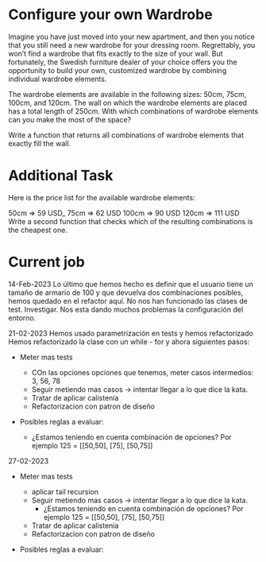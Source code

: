 # Configure your own Wardrobe

Imagine you have just moved into your new apartment, and then you notice that you still need a new wardrobe for your
dressing room. Regrettably, you won’t find a wardrobe that fits exactly to the size of your wall. But fortunately, the
Swedish furniture dealer of your choice offers you the opportunity to build your own, customized wardrobe by combining
individual wardrobe elements.

The wardrobe elements are available in the following sizes: 50cm, 75cm, 100cm, and 120cm. The wall on which the wardrobe
elements are placed has a total length of 250cm. With which combinations of wardrobe elements can you make the most of
the space?

Write a function that returns all combinations of wardrobe elements that exactly fill the wall.

# Additional Task

Here is the price list for the available wardrobe elements:

50cm => 59 USD_
75cm => 62 USD
100cm => 90 USD
120cm => 111 USD
Write a second function that checks which of the resulting combinations is the cheapest one.

# Current job
14-Feb-2023
Lo último que hemos hecho es definir que el usuario tiene un tamaño de armario de 100 y que devuelva dos combinaciones posibles, hemos quedado en el refactor aquí.
No nos han funcionado las clases de test. Investigar.
Nos esta dando muchos problemas la configuración del entorno.

21-02-2023
Hemos usado parametrización en tests y hemos refactorizado
Hemos refactorizado la clase con un while - for y ahora siguientes pasos:
- Meter mas tests 
  - COn las opciones opciones que tenemos, meter casos intermedios: 3, 56, 78
  - Seguir metiendo mas casos -> intentar llegar a lo que dice la kata.
  - Tratar de aplicar calistenia
  - Refactorizacion con patron de diseño

- Posibles reglas a evaluar:
  - ¿Estamos teniendo en cuenta combinación de opciones? Por ejemplo 125 = [[50,50], [75], [50,75]]

27-02-2023
- Meter mas tests
  - aplicar tail recursion
  - Seguir metiendo mas casos -> intentar llegar a lo que dice la kata.
    - ¿Estamos teniendo en cuenta combinación de opciones? Por ejemplo 125 = [[50,50], [75], [50,75]]
  - Tratar de aplicar calistenia
  - Refactorizacion con patron de diseño

- Posibles reglas a evaluar:
  
